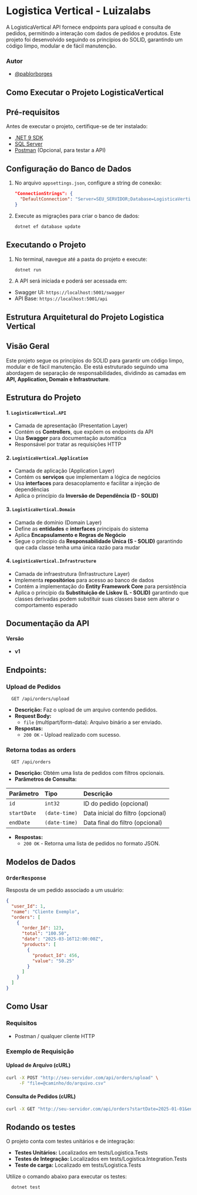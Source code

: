 
# Logistica Vertical - Luizalabs

A LogisticaVertical API fornece endpoints para upload e consulta de pedidos, permitindo a interação com dados de pedidos e produtos. Este projeto foi desenvolvido seguindo os princípios do SOLID, garantindo um código limpo, modular e de fácil manutenção.




### Autor

- [@pablorborges](https://github.com/PabloRBorges)

## Como Executar o Projeto LogisticaVertical

## Pré-requisitos
Antes de executar o projeto, certifique-se de ter instalado:
- [.NET 9 SDK](https://dotnet.microsoft.com/en-us/download/dotnet/9.0)
- [SQL Server](https://www.microsoft.com/pt-br/sql-server/sql-server-downloads)
- [Postman](https://www.postman.com/) (Opcional, para testar a API)

## Configuração do Banco de Dados
1. No arquivo `appsettings.json`, configure a string de conexão:
   ```json
   "ConnectionStrings": {
     "DefaultConnection": "Server=SEU_SERVIDOR;Database=LogisticaVerticalDB;User Id=SEU_USUARIO;Password=SUA_SENHA;"
   }
   ```
2. Execute as migrações para criar o banco de dados:
   ```sh
   dotnet ef database update
   ```

## Executando o Projeto
1. No terminal, navegue até a pasta do projeto e execute:
   ```sh
   dotnet run
   ```
2.  A API será iniciada e poderá ser acessada em:
   - Swagger UI: `https://localhost:5001/swagger`
   - API Base: `https://localhost:5001/api`


## Estrutura Arquitetural do Projeto Logistica Vertical

## Visão Geral
Este projeto segue os princípios do SOLID para garantir um código limpo, modular e de fácil manutenção. Ele está estruturado seguindo uma abordagem de separação de responsabilidades, dividindo as camadas em **API, Application, Domain e Infrastructure**.

## Estrutura do Projeto

#### 1. `LogisticaVertical.API`
- Camada de apresentação (Presentation Layer)
- Contém os **Controllers**, que expõem os endpoints da API
- Usa **Swagger** para documentação automática
- Responsável por tratar as requisições HTTP

#### 2. `LogisticaVertical.Application`
- Camada de aplicação (Application Layer)
- Contém os **serviços** que implementam a lógica de negócios
- Usa **interfaces** para desacoplamento e facilitar a injeção de dependências
- Aplica o princípio da **Inversão de Dependência (D - SOLID)**

#### 3. `LogisticaVertical.Domain`
- Camada de domínio (Domain Layer)
- Define as **entidades** e **interfaces** principais do sistema
- Aplica **Encapsulamento e Regras de Negócio**
- Segue o princípio da **Responsabilidade Única (S - SOLID)** garantindo que cada classe tenha uma única razão para mudar

#### 4. `LogisticaVertical.Infrastructure`
- Camada de infraestrutura (Infrastructure Layer)
- Implementa **repositórios** para acesso ao banco de dados
- Contém a implementação do **Entity Framework Core** para persistência
- Aplica o princípio da **Substituição de Liskov (L - SOLID)** garantindo que classes derivadas podem substituir suas classes base sem alterar o comportamento esperado





## Documentação da API
#### Versão
- **v1**

## Endpoints:

### Upload de Pedidos

```http
  GET /api/orders/upload
```

- **Descrição:** Faz o upload de um arquivo contendo pedidos.
- **Request Body:**
  - `file` (multipart/form-data): Arquivo binário a ser enviado.
- **Respostas:**
  - `200 OK` - Upload realizado com sucesso.


### Retorna todas as orders

```http
  GET /api/orders
```

- **Descrição:** Obtém uma lista de pedidos com filtros opcionais.
- **Parâmetros de Consulta:**

| Parâmetro   | Tipo       | Descrição                           |
| :---------- | :--------- | :---------------------------------- |
| `id` | `int32` | ID do pedido (opcional)                              |
| `startDate` | `(date-time)` | Data inicial do filtro (opcional) |
| `endDate`   | `(date-time)` | Data final do filtro (opcional)|

- **Respostas:**
  - `200 OK` - Retorna uma lista de pedidos no formato JSON.

## Modelos de Dados

### `OrderResponse`
Resposta de um pedido associado a um usuário:
```json
{
  "user_Id": 1,
  "name": "Cliente Exemplo",
  "orders": [
    {
      "order_Id": 123,
      "total": "100.50",
      "date": "2025-03-16T12:00:00Z",
      "products": [
        {
          "product_Id": 456,
          "value": "50.25"
        }
      ]
    }
  ]
}
```

## Como Usar

### Requisitos
- Postman / qualquer cliente HTTP

### Exemplo de Requisição
#### Upload de Arquivo (cURL)
```sh
curl -X POST "http://seu-servidor.com/api/orders/upload" \
     -F "file=@caminho/do/arquivo.csv"
```

#### Consulta de Pedidos (cURL)
```sh
curl -X GET "http://seu-servidor.com/api/orders?startDate=2025-01-01&endDate=2025-03-16"
```


## Rodando os testes

O projeto conta com testes unitários e de integração:

- **Testes Unitários:** Localizados em tests/Logistica.Tests
- **Testes de Integração:** Localizados em tests/Logistica.Integration.Tests
- **Teste de carga:** Localizado em tests/Logistica.Tests

Utilize o comando abaixo para executar os testes:

```bash
  dotnet test
```

